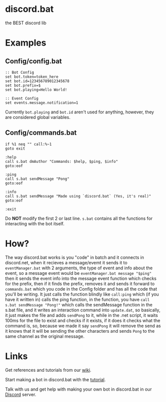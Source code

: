 # discord.bat
the BEST discord lib

# Examples
## Config/config.bat
```batch
:: Bot Config
set bot.token=token_here
set bot.id=123456789012345678
set bot.prefix=$
set bot.playing=Hello World!

:: Event Config
set events.message.notification=1
```
Currently `bot.playing` and `bot.id` aren't used for anything, however, they are considered global variables.

## Config/commands.bat
```batch
if %1 neq "" call:%~1
goto exit

:help
call s.bat dmAuthor "Commands: $help, $ping, $info"
goto:eof

:ping
call s.bat sendMessage "Pong"
goto:eof

:info
call s.bat sendMessage "Made using `discord.bat` (Yes, it's real)"
goto:eof

:exit
```
Do **NOT** modify the first 2 or last line. `s.bat` contains all the functions for interacting with the bot itself.

# How?
The way discord.bat works is you "code" in batch and it connects in discord.net, when it recieves a message/evemt it sends it to `eventManager.bat` with 2 arguments, the type of event and info about the event, so a message event would be `eventManager.bat message "$ping"` then it sends the event info into the message event function which checks for the prefix, then if it finds the prefix, removes it and sends it forward to `commands.bat` which you code in the Config folder and has all the code that you'll be writing. It just calls the function blindly like `call:ping` which (if you have it written in) calls the ping function, in the function, you have `call s.bat sendMessage "Pong!"` which calls the sendMessage function in the s.bat file, and it writes an interaction command into `update.dat`, so basically, it just makes the file and adds `sendPong` to it, while in the .net script, it waits 100ms for the file to exist and checks if it exists, if it does it checks what the command is, so, because we made it say `sendPong` it will remove the send as it knows that it will be sending the other characters and sends `Pong` to the same channel as the original message.


# Links
Get references and tutorials from our [wiki](https://github.com/MininMobile/discord.bat/wiki).

Start making a bot in discord.bat with the [tutorial](https://github.com/MininMobile/discord.bat/wiki/Tutorial-1:-Downloading-the-Repository).

Talk with us and get help with making your own bot in discord.bat in our [Discord](https://discord.gg/Fhaa72f) server.
